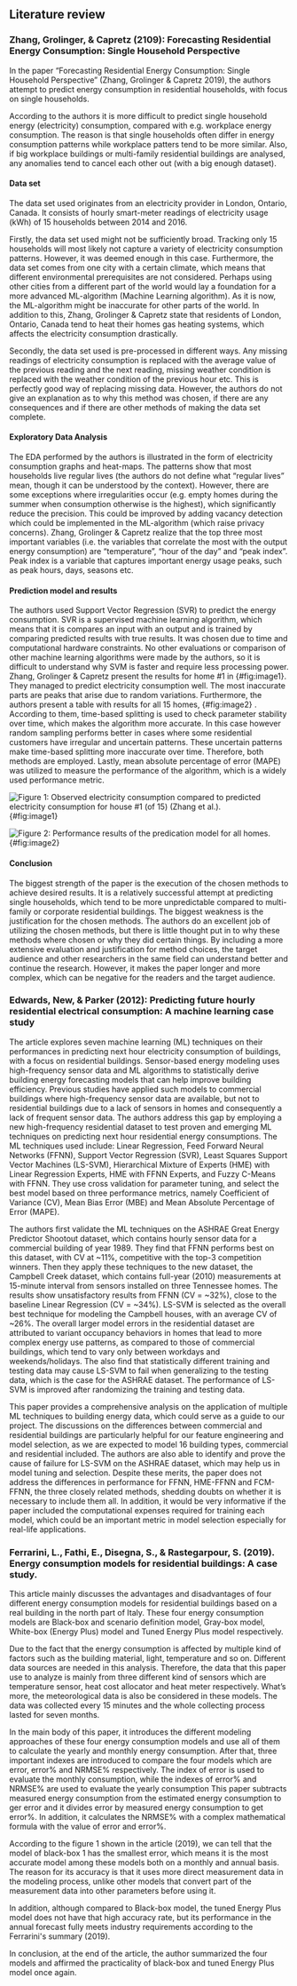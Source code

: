 ## Literature review
### Zhang, Grolinger, & Capretz (2109): Forecasting Residential Energy Consumption: Single Household Perspective
In the paper “Forecasting Residential Energy Consumption: Single Household Perspective”  (Zhang, Grolinger & Capretz 2019), the authors attempt to predict energy consumption in residential households, with focus on single households. 

According to the authors it is more difficult to predict single household energy (electricity) consumption, compared with e.g. workplace energy consumption. The reason is that single households often differ in energy consumption patterns while workplace patters tend to be more similar. Also, if big workplace buildings or multi-family residential buildings are analysed, any anomalies tend to cancel each other out (with a big enough dataset).

#### Data set
The data set used originates from an electricity provider in London, Ontario, Canada. It consists of hourly smart-meter readings of electricity usage (kWh) of 15 households between 2014 and 2016. 

Firstly, the data set used might not be sufficiently broad. Tracking only 15 households will most likely not capture a variety of electricity consumption patterns. However, it was deemed enough in this case. Furthermore, the data set comes from one city with a certain climate, which means that different environmental prerequisites are not considered. Perhaps using other cities from a different part of the world would lay a foundation for a more advanced ML-algorithm (Machine Learning algorithm). As it is now, the ML-algorithm might be inaccurate for other parts of the world.   In addition to this, Zhang, Grolinger & Capretz  state that residents of London, Ontario, Canada tend to heat their homes gas heating systems, which affects the electricity consumption drastically. 

Secondly, the data set used is pre-processed in different ways. Any missing readings of electricity consumption is replaced with the average value of the previous reading and the next reading, missing weather condition is replaced with the weather condition of the previous hour etc. This is perfectly good way of replacing missing data. However, the authors do not give an explanation as to why this method was chosen, if there are any consequences and if there are other methods of making the data set complete. 

#### Exploratory Data Analysis
The EDA performed by the authors is illustrated in the form of electricity consumption graphs and heat-maps. The patterns show that most households live regular lives (the authors do not define what “regular lives” mean, though it can be understood by the context). However, there are some exceptions where irregularities occur (e.g. empty homes during the summer when consumption otherwise is the highest), which significantly reduce the precision. This could be improved by adding vacancy detection which could be implemented in the ML-algorithm (which raise privacy concerns).  Zhang, Grolinger & Capretz realize that the top three most important variables (i.e. the variables that correlate the most with the output energy consumption) are “temperature”, “hour of the day” and “peak index”. Peak index is a variable that captures important energy usage peaks, such as peak hours, days, seasons etc. 

#### Prediction model and results
The authors used Support Vector Regression (SVR) to predict the energy consumption. SVR is a supervised machine learning algorithm, which means that it is compares an input with an output and is trained by comparing predicted results with true results.  It was chosen due to time and computational hardware constraints. No other evaluations or comparison of other machine learning algorithms were made by the authors, so it is difficult to understand why SVM is faster and require less processing power. 
Zhang, Grolinger & Capretz present the results for home #1 in {#fig:image1}. They managed to predict electricity consumption well. The most inaccurate parts are peaks that arise due to random variations. Furthermore, the authors present a table with results for all 15 homes, {#fig:image2} . According to them, time-based splitting is used to check parameter stability over time, which makes the algorithm more accurate. In this case however random sampling performs better in cases where some residential customers have irregular and uncertain patterns. These uncertain patterns make time-based splitting more inaccurate over time. Therefore, both methods are employed. Lastly, mean absolute percentage of error (MAPE) was utilized to measure the performance of the algorithm, which is a widely used performance metric. 

![Figure 1: Observed electricity consumption compared to predicted electricity consumption for house #1 (of 15) (Zhang et al.). ](images/lit-rev-img-2.png){#fig:image1}

![Figure 2: Performance results of the predication model for all homes.](images/lit-rev-img-1.png){#fig:image2}


#### Conclusion
The biggest strength of the paper is the execution of the chosen methods to achieve desired results. It is a relatively successful attempt at predicting single households, which tend to be more unpredictable compared to multi-family or corporate residential buildings. The biggest weakness is the justification for the chosen methods. The authors do an excellent job of utilizing the chosen methods, but there is little thought put in to why these methods where chosen or why they did certain things. By including a more extensive evaluation and justification for method choices, the target audience and other researchers in the same field can understand better and continue the research. However, it makes the paper longer and more complex, which can be negative for the readers and the target audience. 

### Edwards, New, & Parker (2012): Predicting future hourly residential electrical consumption: A machine learning case study
The article explores seven machine learning (ML) techniques on their performances in predicting next hour electricity consumption of buildings, with a focus on residential buildings. Sensor-based energy modeling uses high-frequency sensor data and ML algorithms to statistically derive building energy forecasting models that can help improve building efficiency. Previous studies have applied such models to commercial buildings where high-frequency sensor data are available, but not to residential buildings due to a lack of sensors in homes and consequently a lack of frequent sensor data. The authors address this gap by employing a new high-frequency residential dataset to test proven and emerging ML techniques on predicting next hour residential energy consumptions. The ML techniques used include: Linear Regression, Feed Forward Neural Networks (FFNN), Support Vector Regression (SVR), Least Squares Support Vector Machines (LS-SVM), Hierarchical Mixture of Experts (HME) with Linear Regression Experts, HME with FFNN Experts, and Fuzzy C-Means with FFNN. They use cross validation for parameter tuning, and select the best model based on three performance metrics, namely Coefficient of Variance (CV), Mean Bias Error (MBE) and Mean Absolute Percentage of Error (MAPE). 

The authors first validate the ML techniques on the ASHRAE Great Energy Predictor Shootout dataset, which contains hourly sensor data for a commercial building of year 1989. They find that FFNN performs best on this dataset, with CV at ~11%, competitive with the top-3 competition winners. Then they apply these techniques to the new dataset, the Campbell Creek dataset, which contains full-year (2010) measurements at 15-minute interval from sensors installed on three Tennessee homes. The results show unsatisfactory results from FFNN (CV = ~32%), close to the baseline Linear Regression (CV = ~34%). LS-SVM is selected as the overall best technique for modeling the Campbell houses, with an average CV of ~26%. The overall larger model errors in the residential dataset are attributed to variant occupancy behaviors in homes that lead to more complex energy use patterns, as compared to those of commercial buildings, which tend to vary only between workdays and weekends/holidays. The also find that statistically different training and testing data may cause LS-SVM to fail when generalizing to the testing data, which is the case for the ASHRAE dataset. The performance of LS-SVM is improved after randomizing the training and testing data. 

This paper provides a comprehensive analysis on the application of multiple ML techniques to building energy data, which could serve as a guide to our project. The discussions on the differences between commercial and residential buildings are particularly helpful for our feature engineering and model selection, as we are expected to model 16 building types, commercial and residential included. The authors are also able to identify and prove the cause of failure for LS-SVM on the ASHRAE dataset, which may help us in model tuning and selection. Despite these merits, the paper does not address the differences in performance for FFNN, HME-FFNN and FCM-FFNN, the three closely related methods, shedding doubts on whether it is necessary to include them all. In addition, it would be very informative if the paper included the computational expenses required for training each model, which could be an important metric in model selection especially for real-life applications.

### Ferrarini, L., Fathi, E., Disegna, S., & Rastegarpour, S. (2019). Energy consumption models for residential buildings: A case study.
This article mainly discusses the advantages and disadvantages of four different energy consumption models for residential buildings based on a real building in the north part of Italy. These four energy consumption models are Black-box and scenario definition model, Gray-box model, White-box (Energy Plus) model and Tuned Energy Plus model respectively.

Due to the fact that the energy consumption is affected by multiple kind of factors such as the building material, light, temperature and so on. Different data sources are needed in this analysis. Therefore, the data that this paper use to analyze is mainly from three different kind of sensors which are temperature sensor, heat cost allocator and heat meter respectively. What’s more, the meteorological data is also be considered in these models. The data was collected every 15 minutes and the whole collecting process lasted for seven months.

In the main body of this paper, it introduces the different modeling approaches of these four energy consumption models and use all of them to calculate the yearly and monthly energy consumption. After that, three important indexes are introduced to compare the four models which are error, error% and NRMSE% respectively. The index of error is used to evaluate the monthly consumption, while the indexes of error% and NRMSE% are used to evaluate the yearly consumption This paper subtracts measured energy consumption from the estimated energy consumption to ger error and it divides error by measured energy consumption to get error%. In addition, it calculates the NRMSE% with a complex mathematical formula with the value of error and error%.

According to the figure 1 shown in the article (2019), we can tell that the model of black-box 1 has the smallest error, which means it is the most accurate model among these models both on a monthly and annual basis. The reason for its accuracy is that it uses more direct measurement data in the modeling process, unlike other models that convert part of the measurement data into other parameters before using it.

In addition, although compared to Black-box model, the tuned Energy Plus model does not have that high accuracy rate, but its performance in the annual forecast fully meets industry requirements according to the Ferrarini's summary (2019).

In conclusion, at the end of the article, the author summarized the four models and affirmed the practicality of black-box and tuned Energy Plus model once again. 
